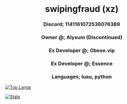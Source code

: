 <h1 align = "center">
  swipingfraud (xz)
</h1>
<h3 align = "center">Discord; 1141161072536076389</h1>
<h3 align = "center">Owner @; Alysum (Discontinued)</h1>
<h3 align = "center">Ex Developer @; Obese.vip</h1>
<h3 align = "center">Ex Developer @; Essence</h1>
<h3 align = "center">Languages; luau, python</h1>

[![Top Langs](https://github-readme-stats.vercel.app/api/top-langs/?username=laagginq&hide=css&layout=compact&theme=dark)]()

[![Stats](https://github-readme-stats.vercel.app/api?username=laagginq&show_icons=true&count_private=true&theme=dark)]()

